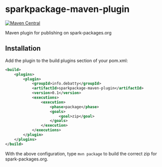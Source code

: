 # sparkpackage-maven-plugin
[![Maven Central](https://maven-badges.herokuapp.com/maven-central/info.debatty/sparkpackage-maven-plugin/badge.svg)](https://maven-badges.herokuapp.com/maven-central/info.debatty/sparkpackage-maven-plugin)

Maven plugin for publishing on spark-packages.org


## Installation

Add the plugin to the build plugins section of your pom.xml:

```xml
<build>
    <plugins>
        <plugin>
            <groupId>info.debatty</groupId>
            <artifactId>sparkpackage-maven-plugin</artifactId>
            <version>0.1</version>
            <executions>
                <execution>
                    <phase>package</phase>
                    <goals>
                        <goal>zip</goal>
                    </goals>
                </execution>
            </executions>
        </plugin>
    </plugins>
</build>
```

With the above configuration, type `mvn package` to build the correct zip for spark-packages.org.